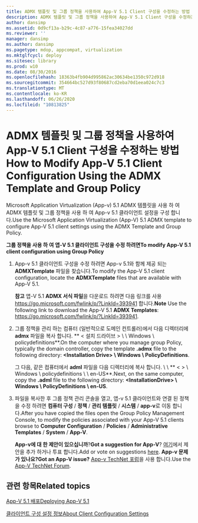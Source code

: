 ```yaml
---
title: ADMX 템플릿 및 그룹 정책을 사용하여 App-V 5.1 Client 구성을 수정하는 방법
description: ADMX 템플릿 및 그룹 정책을 사용하여 App-V 5.1 Client 구성을 수정하는 방법
author: dansimp
ms.assetid: 0d9cf13a-b29c-4c87-a776-15fea34027dd
ms.reviewer: ''
manager: dansimp
ms.author: dansimp
ms.pagetype: mdop, appcompat, virtualization
ms.mktglfcycl: deploy
ms.sitesec: library
ms.prod: w10
ms.date: 08/30/2016
ms.openlocfilehash: 18363b4fb904d995862ac30634be1350c972d918
ms.sourcegitcommit: 354664bc527d93f80687cd2eba70d1eea024c7c3
ms.translationtype: MT
ms.contentlocale: ko-KR
ms.lasthandoff: 06/26/2020
ms.locfileid: "10813825"
---
```

# <span data-ttu-id="d6e27-103">ADMX 템플릿 및 그룹 정책을 사용하여 App-V 5.1 Client 구성을 수정하는 방법</span><span class="sxs-lookup"><span data-stu-id="d6e27-103">How to Modify App-V 5.1 Client Configuration Using the ADMX Template and Group Policy</span></span>


<span data-ttu-id="d6e27-104">Microsoft Application Virtualization (App-v) 5.1 ADMX 템플릿을 사용 하 여 ADMX 템플릿 및 그룹 정책을 사용 하 여 App-v 5.1 클라이언트 설정을 구성 합니다.</span><span class="sxs-lookup"><span data-stu-id="d6e27-104">Use the Microsoft Application Virtualization (App-V) 5.1 ADMX template to configure App-V 5.1 client settings using the ADMX Template and Group Policy.</span></span>

**<span data-ttu-id="d6e27-105">그룹 정책을 사용 하 여 앱-V 5.1 클라이언트 구성을 수정 하려면</span><span class="sxs-lookup"><span data-stu-id="d6e27-105">To modify App-V 5.1 client configuration using Group Policy</span></span>**

1.  <span data-ttu-id="d6e27-106">App-v 5.1 클라이언트 구성을 수정 하려면 App-v 5.1와 함께 제공 되는 **ADMXTemplate** 파일을 찾습니다.</span><span class="sxs-lookup"><span data-stu-id="d6e27-106">To modify the App-V 5.1 client configuration, locate the **ADMXTemplate** files that are available with App-V 5.1.</span></span>

    <span data-ttu-id="d6e27-107">**참고**  앱-V 5.1 **ADMX 서식 파일**을 다운로드 하려면 다음 링크를 사용 <https://go.microsoft.com/fwlink/p/?LinkId=393941> 합니다.</span><span class="sxs-lookup"><span data-stu-id="d6e27-107">**Note** Use the following link to download the App-V 5.1 **ADMX Templates**: <https://go.microsoft.com/fwlink/p/?LinkId=393941>.</span></span>

     

2.  <span data-ttu-id="d6e27-108">그룹 정책을 관리 하는 컴퓨터 (일반적으로 도메인 컨트롤러)에서 다음 디렉터리에 **admx** 파일을 복사 합니다. \*\* &lt; 설치 드라이브 &gt; \ \ Windows \\ policydefinitions\*\*.</span><span class="sxs-lookup"><span data-stu-id="d6e27-108">On the computer where you manage group Policy, typically the domain controller, copy the template **.admx** file to the following directory: **&lt;Installation Drive&gt; \\ Windows \\ PolicyDefinitions**.</span></span>

    <span data-ttu-id="d6e27-109">그 다음, 같은 컴퓨터에서 **adml** 파일을 다음 디렉터리에 복사 합니다. \ \ \*\* &lt; &gt; \ Windows \\ policydefinitions \ \ en-US\*\*.</span><span class="sxs-lookup"><span data-stu-id="d6e27-109">Next, on the same computer, copy the **.adml** file to the following directory: **&lt;InstallationDrive&gt; \\ Windows \\ PolicyDefinitions \\ en-US**.</span></span>

3.  <span data-ttu-id="d6e27-110">파일을 복사한 후 그룹 정책 관리 콘솔을 열고, 앱-v 5.1 클라이언트와 연결 된 정책을 수정 하려면 **컴퓨터 구성**  /  **정책**  /  **관리 템플릿**  /  **시스템**  /  **app-v**로 이동 합니다.</span><span class="sxs-lookup"><span data-stu-id="d6e27-110">After you have copied the files open the Group Policy Management Console, to modify the policies associated with your App-V 5.1 clients browse to **Computer Configuration** / **Policies** / **Administrative Templates** / **System** / **App-V**.</span></span>

    <span data-ttu-id="d6e27-111">**App-v에 대 한 제안이 있으십니까**?</span><span class="sxs-lookup"><span data-stu-id="d6e27-111">**Got a suggestion for App-V**?</span></span> <span data-ttu-id="d6e27-112">[여기](http://appv.uservoice.com/forums/280448-microsoft-application-virtualization)에서 제안을 추가 하거나 투표 합니다.</span><span class="sxs-lookup"><span data-stu-id="d6e27-112">Add or vote on suggestions [here](http://appv.uservoice.com/forums/280448-microsoft-application-virtualization).</span></span> **<span data-ttu-id="d6e27-113">App-v 문제가 있나요?</span><span class="sxs-lookup"><span data-stu-id="d6e27-113">Got an App-V issue?</span></span>** <span data-ttu-id="d6e27-114">[App-v TechNet 포럼](https://social.technet.microsoft.com/Forums/home?forum=mdopappv)을 사용 합니다.</span><span class="sxs-lookup"><span data-stu-id="d6e27-114">Use the [App-V TechNet Forum](https://social.technet.microsoft.com/Forums/home?forum=mdopappv).</span></span>

## <span data-ttu-id="d6e27-115">관련 항목</span><span class="sxs-lookup"><span data-stu-id="d6e27-115">Related topics</span></span>


[<span data-ttu-id="d6e27-116">App-V 5.1 배포</span><span class="sxs-lookup"><span data-stu-id="d6e27-116">Deploying App-V 5.1</span></span>](deploying-app-v-51.md)

[<span data-ttu-id="d6e27-117">클라이언트 구성 설정 정보</span><span class="sxs-lookup"><span data-stu-id="d6e27-117">About Client Configuration Settings</span></span>](about-client-configuration-settings51.md)

 

 





